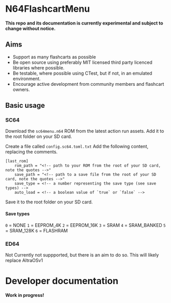 # N64FlashcartMenu
**This repo and its documentation is currently experimental and subject to change without notice.**

## Aims
* Support as many flashcarts as possible
* Be open source using preferably MIT licensed third party licenced libraries where possible.
* Be testable, where possible using CTest, but if not, in an emulated environment.
* Encourage active development from community members and flashcart owners.

## Basic usage

### SC64
Download the `sc64menu.n64` ROM from the latest action run assets.
Add it to the root folder on your SD card.

Create a file called `config.sc64.toml.txt`
Add the following content, replacing the comments.
```
[last_rom]
    rom_path = "<!-- path to your ROM from the root of your SD card, note the quotes -->"
    save_path = "<!-- path to a save file from the root of your SD card, note the quotes -->"
    save_type = <!-- a number representing the save type (see save types) -->
    auto_load = <!-- a boolean value of `true` or `false` -->
```
Save it to the root folder on your SD card.

#### Save types
`0` = NONE
`1` = EEPROM_4K
`2` = EEPROM_16K
`3` = SRAM
`4` = SRAM_BANKED
`5` = SRAM_128K
`6` = FLASHRAM


### ED64
Not Currently not suppported, but there is an aim to do so.
This will likely replace AltraOSv1


# Developer documentation
**Work in progress!**

